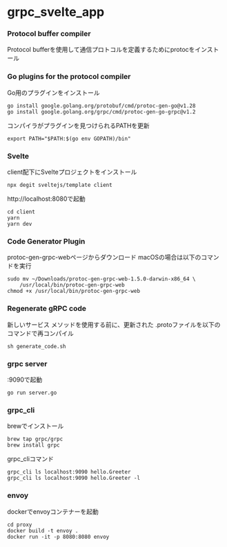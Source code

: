 # grpc_svelte_app

### Protocol buffer compiler
Protocol bufferを使用して通信プロトコルを定義するためにprotocをインストール

### Go plugins for the protocol compiler
Go用のプラグインをインストール

```
go install google.golang.org/protobuf/cmd/protoc-gen-go@v1.28
go install google.golang.org/grpc/cmd/protoc-gen-go-grpc@v1.2
```

コンパイラがプラグインを見つけられるPATHを更新

```
export PATH="$PATH:$(go env GOPATH)/bin"
```

### Svelte
client配下にSvelteプロジェクトをインストール

```
npx degit sveltejs/template client
```

http://localhost:8080で起動

```
cd client
yarn
yarn dev
```

### Code Generator Plugin
protoc-gen-grpc-webページからダウンロード
macOSの場合は以下のコマンドを実行

```
sudo mv ~/Downloads/protoc-gen-grpc-web-1.5.0-darwin-x86_64 \
    /usr/local/bin/protoc-gen-grpc-web
chmod +x /usr/local/bin/protoc-gen-grpc-web
```

### Regenerate gRPC code
新しいサービス メソッドを使用する前に、更新された .protoファイルを以下のコマンドで再コンパイル

```
sh generate_code.sh
```

### grpc server
:9090で起動

```
go run server.go
```

### grpc_cli
brewでインストール

```
brew tap grpc/grpc
brew install grpc
```

grpc_cliコマンド

```
grpc_cli ls localhost:9090 hello.Greeter
grpc_cli ls localhost:9090 hello.Greeter -l
```

### envoy
dockerでenvoyコンテナーを起動

```
cd proxy
docker build -t envoy .
docker run -it -p 8080:8080 envoy
```
